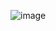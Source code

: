 ![image](https://user-images.githubusercontent.com/56605925/78048768-e39ecf80-7382-11ea-8194-c7a809404931.png)
